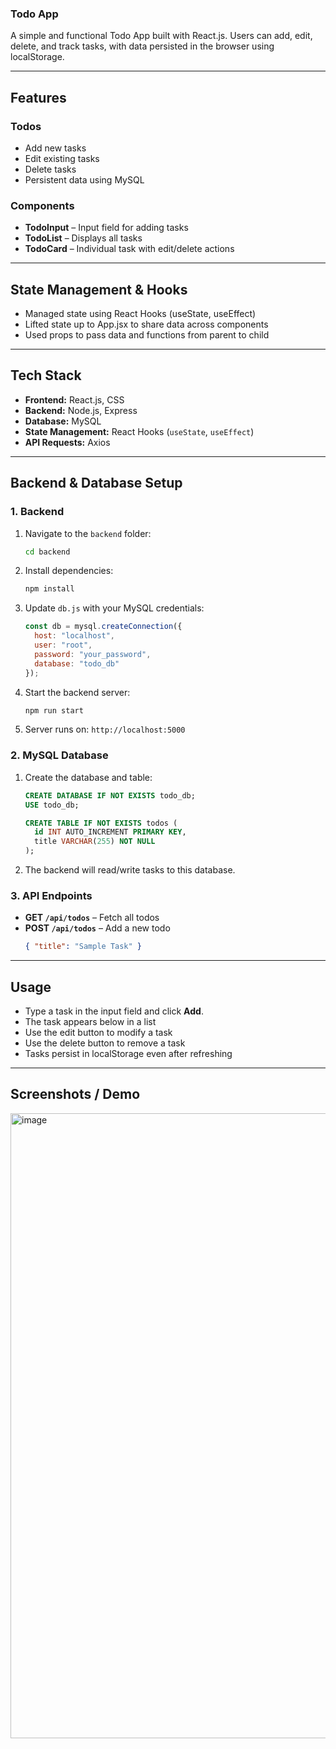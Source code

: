 ### Todo App

A simple and functional Todo App built with React.js.
Users can add, edit, delete, and track tasks, with data persisted in the browser using localStorage.

---

## Features

### Todos
- Add new tasks
- Edit existing tasks
- Delete tasks
- Persistent data using MySQL

### Components
- **TodoInput** – Input field for adding tasks
- **TodoList** – Displays all tasks
- **TodoCard** – Individual task with edit/delete actions

---

## State Management & Hooks
- Managed state using React Hooks (useState, useEffect)
- Lifted state up to App.jsx to share data across components
- Used props to pass data and functions from parent to child

---

## Tech Stack
- **Frontend:** React.js, CSS
- **Backend:** Node.js, Express
- **Database:** MySQL
- **State Management:** React Hooks (`useState`, `useEffect`)
- **API Requests:** Axios
  
---
## Backend & Database Setup

### 1. Backend
1. Navigate to the `backend` folder:
    ```bash
    cd backend
    ```
2. Install dependencies:
    ```bash
    npm install
    ```
3. Update `db.js` with your MySQL credentials:
    ```js
    const db = mysql.createConnection({
      host: "localhost",
      user: "root",
      password: "your_password",
      database: "todo_db"
    });
    ```
4. Start the backend server:
    ```bash
    npm run start
    ```
5. Server runs on: `http://localhost:5000`

### 2. MySQL Database
1. Create the database and table:
    ```sql
    CREATE DATABASE IF NOT EXISTS todo_db;
    USE todo_db;

    CREATE TABLE IF NOT EXISTS todos (
      id INT AUTO_INCREMENT PRIMARY KEY,
      title VARCHAR(255) NOT NULL
    );
    ```
2. The backend will read/write tasks to this database.

### 3. API Endpoints
- **GET `/api/todos`** – Fetch all todos  
- **POST `/api/todos`** – Add a new todo  
  ```json
  { "title": "Sample Task" }
  ```
---

## Usage
- Type a task in the input field and click **Add**.
- The task appears below in a list
- Use the edit button to modify a task
- Use the delete button to remove a task
- Tasks persist in localStorage even after refreshing

---

## Screenshots / Demo
<img width="1911" height="1000" alt="image" src="https://github.com/user-attachments/assets/70818581-e408-4bbd-ab64-6e20837de4f3" />


